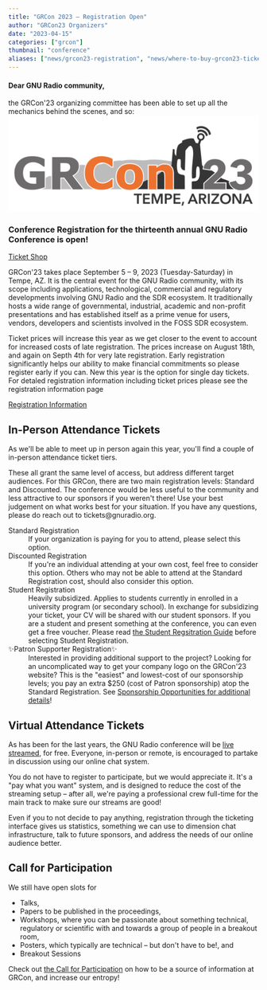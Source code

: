 ```yaml
---
title: "GRCon 2023 – Registration Open"
author: "GRCon23 Organizers"
date: "2023-04-15"
categories: ["grcon"]
thumbnail: "conference"
aliases: ["news/grcon23-registration", "news/where-to-buy-grcon23-tickets"]
---
```

<h4 class="row">Dear GNU Radio community,</h4>

<div class="row">
the GRCon'23 organizing committee has been able to set up all the mechanics behind the scenes, and so:
</div>

<div class="row">
<div class="col-sm-1"></div>
<div class="col-sm-9">
<div class="card">
<a href="https://tickets.gnuradio.org/grcon23/" class="stretched-link">
<img class="card-img-top" src="GRCon23_Logo.svg" />
</a>
<div class="card-header">
<h3>Conference Registration for the thirteenth annual GNU Radio Conference is open!</h3>
</div>

<div class="card-body">
<a href="https://tickets.gnuradio.org/grcon23/" class="btn btn-primary">
Ticket Shop
</a>
</div>
</div>
</div>
</div>

<div class="row">
<p class="col-sm-12 text-justify"></p>
<p class="col-sm-12 text-justify">
GRCon'23 takes place September 5 – 9, 2023  (Tuesday-Saturday) in Tempe, AZ.
It is the central event for the GNU Radio community, with its scope including
applications, technological, commercial and regulatory developments 
involving GNU Radio and the SDR ecosystem. It traditionally hosts a wide range
of governmental, industrial, academic and non-profit presentations and has
established itself as a prime venue for users, vendors, developers and scientists 
involved in the FOSS SDR ecosystem.
</p>

<p class="col-sm-12 text-justify">
Ticket prices will increase this year as we get closer to the event to account for increased costs of late registration. The prices increase on August 18th, and again on Septh 4th for very late registration.  Early registration significantly helps our ability to make financial commitments so please register early if you can.
New this year is the option for single day tickets.
For detaled registration information including ticket prices please see the registration information page
</p>
<div class="card-body">
<a href="https://events.gnuradio.org/event/21/page/99-registration-info" class="btn btn-primary">
Registration Information
</a>
</div>

<h2 class="col-sm-9">In-Person Attendance Tickets</h2>

<p class="col-sm-12 text-justify">
As we'll be able to meet up in person again this year, you'll find a couple of
in-person attendance ticket tiers.
</p>
<p class="col-sm-12 text-justify">
These all grant the same level of access,
but address different target audiences. For this GRCon, there are two main 
registration levels: Standard and Discounted. The conference would be less 
useful to the community and less attractive to our sponsors if you weren't there! 
Use your best judgement on what works best for your situation. 
If you have any questions, please do reach out to tickets@gnuradio.org.
</p>
</div>

<dl class="row">
<dt class="col-sm-3">
Standard Registration
</dt>
<dd class="col-sm-9">
If your organization is paying for you to attend, please select this option.
</dd>

<dt class="col-sm-3">
Discounted Registration
</dt>
<dd class="col-sm-9 text-justify">
If you're an individual attending at your own cost,
feel free to consider this option. Others who may not be able to attend at the
Standard Registration cost, should also consider this option.
</dd>
<dt class="col-sm-3">
Student Registration
</dt>
<dd class="col-sm-9 text-justify">
Heavily subsidized. Applies to students currently in enrolled in a university program (or secondary school). 
In exchange for subsidizing your ticket, your CV will be shared with our student sponsors. 
If you are a student and present something at the conference, you can even get a free voucher.
Please read <a href="https://events.gnuradio.org/event/21/page/100-student-registration">
the Student Regsitration Guide</a> before selecting Student Registration.
</dd>
<dt class="col-sm-3">
✨Patron Supporter Registration✨
</dt>
<dd class="col-sm-9 text-justify">
Interested in providing additional support
to the project? Looking for an uncomplicated way to get your company logo on the GRCon'23 website?
This is the "easiest" and lowest-cost of our sponsorship levels; you pay an
extra $250 (cost of Patron sponsorship) atop the Standard Registration. See <a href="https://events.gnuradio.org/event/21/page/106-sponsorship-opportunities">Sponsorship Opportunities for additional details</a>!
</dd>
</dl>

<div class="row">
<h2 class="col-sm-9">Virtual Attendance Tickets</h2>
</div>

<div class="row">
<p class="col-sm-12 text-justify">
As has been for the last years, the GNU Radio conference will be <a href="https://grcon.stream">live streamed</a>,
for free.  Everyone, in-person or remote, is encouraged to partake in discussion using our online chat system.
</p>
<p class="col-sm-12 text-justify">
You do not <emph>have</emph> to register to participate, but we would appreciate it.
It's a "pay what you want" system, and is designed to reduce the cost of the
streaming setup – after all, we're paying a professional crew full-time for the
main track to make sure our streams are good!
</p>
<p class="col-sm-12 text-justify">
Even if you to not decide to pay anything, registration through the ticketing
interface gives us <emph>statistics</emph>, something we can use to dimension chat infrastructure, talk to future sponsors, and address the needs of our online audience better.
</p>
</div>

<div class="row">
<h2 class="col-sm-9">Call for Participation</h2>
</div>

<div class="row">
<div class="col-sm-12 text-justify">
We still have open slots for
</div>
<div class="col-sm-12">
<ul>
<li> Talks, </li>
<li> Papers to be published in the proceedings,</li>
<li> Workshops, where you can be passionate about something technical,
  regulatory or scientific with and towards a group of people in a
  breakout room,</li>
<li> Posters, which typically are technical – but don't have to be!, and</li>
<li> Breakout Sessions</li>
</ul>
</div>
</div>

<div class="row">
<div class="col-sm-12 text-justify">
Check out <a href="https://events.gnuradio.org/event/21/abstracts/">the Call for Participation</a> on how to be a source of information at GRCon, and increase our entropy!
</div>
</div>
